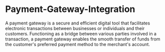 # Payment-Gateway-Integration

A payment gateway is a secure and efficient digital tool that facilitates electronic transactions between businesses or individuals and their customers. Functioning as a bridge between various parties involved in a transaction, a payment gateway enables the smooth transfer of funds from the customer's preferred payment method to the merchant's account.
